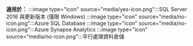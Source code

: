 **適用於：** :::image type="icon" source="media/yes-icon.png":::SQL Server 2016 與更新版本 (僅限 Windows) :::image type="icon" source="media/no-icon.png":::Azure SQL Database :::image type="icon" source="media/no-icon.png":::Azure Synapse Analytics :::image type="icon" source="media/no-icon.png":::平行處理資料倉儲